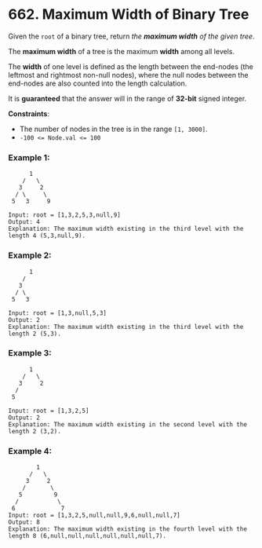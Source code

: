 # 662. Maximum Width of Binary Tree

Given the `root` of a binary tree, return *the ***maximum width*** of the given tree*.

The **maximum width** of a tree is the maximum **width** among all levels.

The **width** of one level is defined as the length between the end-nodes (the leftmost and rightmost non-null nodes), where the null nodes between the end-nodes are also counted into the length calculation.

It is **guaranteed** that the answer will in the range of **32-bit** signed integer.

**Constraints**:

- The number of nodes in the tree is in the range `[1, 3000]`.
- `-100 <= Node.val <= 100`

### Example 1:
```
      1
    /   \
   3     2
  / \     \ 
 5   3     9

Input: root = [1,3,2,5,3,null,9]
Output: 4
Explanation: The maximum width existing in the third level with the length 4 (5,3,null,9).
```

### Example 2:
```
      1
    /  
   3   
  / \  
 5   3 

Input: root = [1,3,null,5,3]
Output: 2
Explanation: The maximum width existing in the third level with the length 2 (5,3).
```

### Example 3:
```
      1
    /   \
   3     2
  / 
 5

Input: root = [1,3,2,5]
Output: 2
Explanation: The maximum width existing in the second level with the length 2 (3,2).
```

### Example 4:
```
        1
      /   \
     3     2
    /       \
   5         9
  /           \
 6             7
Input: root = [1,3,2,5,null,null,9,6,null,null,7]
Output: 8
Explanation: The maximum width existing in the fourth level with the length 8 (6,null,null,null,null,null,null,7).
```

